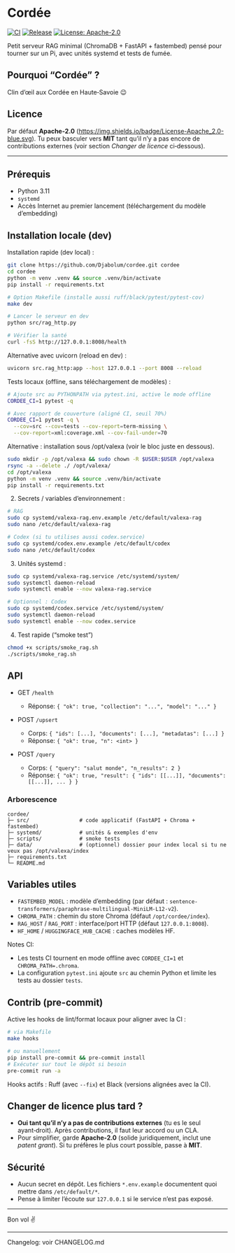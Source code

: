 # Cordée

[![CI](https://github.com/Djabolum/cordee/actions/workflows/ci.yml/badge.svg)](https://github.com/Djabolum/cordee/actions/workflows/ci.yml)
[![Release](https://img.shields.io/github/v/release/Djabolum/cordee?logo=github)](https://github.com/Djabolum/cordee/releases)
[![License: Apache-2.0](https://img.shields.io/badge/License-Apache_2.0-blue.svg)](LICENSE)


Petit serveur RAG minimal (ChromaDB + FastAPI + fastembed) pensé pour tourner sur un Pi, avec unités systemd et tests de fumée.

## Pourquoi “Cordée” ?
Clin d’œil aux Cordée en Haute‑Savoie 😉

## Licence
Par défaut **Apache‑2.0** (https://img.shields.io/badge/License-Apache_2.0-blue.svg). Tu peux basculer vers **MIT** tant qu’il n’y a pas encore de contributions externes (voir section *Changer de licence* ci‑dessous).

---

## Prérequis
- Python 3.11
- `systemd`
- Accès Internet au premier lancement (téléchargement du modèle d’embedding)

## Installation locale (dev)
Installation rapide (dev local) :
```bash
git clone https://github.com/Djabolum/cordee.git cordee
cd cordee
python -m venv .venv && source .venv/bin/activate
pip install -r requirements.txt

# Option Makefile (installe aussi ruff/black/pytest/pytest-cov)
make dev

# Lancer le serveur en dev
python src/rag_http.py

# Vérifier la santé
curl -fsS http://127.0.0.1:8008/health
```

Alternative avec uvicorn (reload en dev) :
```bash
uvicorn src.rag_http:app --host 127.0.0.1 --port 8008 --reload
```

Tests locaux (offline, sans téléchargement de modèles) :
```bash
# Ajoute src au PYTHONPATH via pytest.ini, active le mode offline
CORDEE_CI=1 pytest -q

# Avec rapport de couverture (aligné CI, seuil 70%)
CORDEE_CI=1 pytest -q \
  --cov=src --cov=tests --cov-report=term-missing \
  --cov-report=xml:coverage.xml --cov-fail-under=70
```

Alternative : installation sous /opt/valexa (voir le bloc juste en dessous).
```bash
sudo mkdir -p /opt/valexa && sudo chown -R $USER:$USER /opt/valexa
rsync -a --delete ./ /opt/valexa/
cd /opt/valexa
python -m venv .venv && source .venv/bin/activate
pip install -r requirements.txt
```

2) Secrets / variables d’environnement :
```bash
# RAG
sudo cp systemd/valexa-rag.env.example /etc/default/valexa-rag
sudo nano /etc/default/valexa-rag

# Codex (si tu utilises aussi codex.service)
sudo cp systemd/codex.env.example /etc/default/codex
sudo nano /etc/default/codex
```

3) Unités systemd :
```bash
sudo cp systemd/valexa-rag.service /etc/systemd/system/
sudo systemctl daemon-reload
sudo systemctl enable --now valexa-rag.service

# Optionnel : Codex
sudo cp systemd/codex.service /etc/systemd/system/
sudo systemctl daemon-reload
sudo systemctl enable --now codex.service
```

4) Test rapide (“smoke test”)
```bash
chmod +x scripts/smoke_rag.sh
./scripts/smoke_rag.sh
```

## API

- GET `/health`
  - Réponse: `{ "ok": true, "collection": "...", "model": "..." }`

- POST `/upsert`
  - Corps: `{ "ids": [...], "documents": [...], "metadatas": [...] }`
  - Réponse: `{ "ok": true, "n": <int> }`

- POST `/query`
  - Corps: `{ "query": "salut monde", "n_results": 2 }`
  - Réponse: `{ "ok": true, "result": { "ids": [[...]], "documents": [[...]], ... } }`

### Arborescence
```
cordee/
├─ src/                # code applicatif (FastAPI + Chroma + fastembed)
├─ systemd/            # unités & exemples d'env
├─ scripts/            # smoke tests
├─ data/               # (optionnel) dossier pour index local si tu ne veux pas /opt/valexa/index
├─ requirements.txt
└─ README.md
```

## Variables utiles
- `FASTEMBED_MODEL` : modèle d’embedding (par défaut : `sentence-transformers/paraphrase-multilingual-MiniLM-L12-v2`).
- `CHROMA_PATH` : chemin du store Chroma (défaut `/opt/cordee/index`).
- `RAG_HOST` / `RAG_PORT` : interface/port HTTP (défaut `127.0.0.1:8008`).
- `HF_HOME` / `HUGGINGFACE_HUB_CACHE` : caches modèles HF.

Notes CI:
- Les tests CI tournent en mode offline avec `CORDEE_CI=1` et `CHROMA_PATH=.chroma`.
- La configuration `pytest.ini` ajoute `src` au chemin Python et limite les tests au dossier `tests`.

## Contrib (pre-commit)
Active les hooks de lint/format locaux pour aligner avec la CI :
```bash
# via Makefile
make hooks

# ou manuellement
pip install pre-commit && pre-commit install
# Exécuter sur tout le dépôt si besoin
pre-commit run -a
```
Hooks actifs : Ruff (avec `--fix`) et Black (versions alignées avec la CI).

## Changer de licence plus tard ?
- **Oui tant qu’il n’y a pas de contributions externes** (tu es le seul ayant‑droit). Après contributions, il faut leur accord ou un CLA.
- Pour simplifier, garde **Apache‑2.0** (solide juridiquement, inclut une *patent grant*). Si tu préfères le plus court possible, passe à **MIT**.

## Sécurité
- Aucun secret en dépôt. Les fichiers `*.env.example` documentent quoi mettre dans `/etc/default/*`.
- Pense à limiter l’écoute sur `127.0.0.1` si le service n’est pas exposé.

---

Bon vol ✌️

---

Changelog: voir CHANGELOG.md
